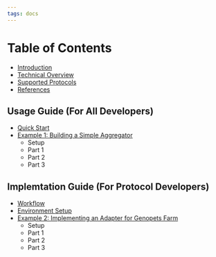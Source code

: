 ```yaml
---
tags: docs
---
```


# Table of Contents

- [Introduction](introduction.md)
- [Technical Overview](overview.md)
- [Supported Protocols](protocols.md)
- [References](references.md)

## Usage Guide (For All Developers)

- [Quick Start](quickstart.md)
- [Example 1: Building a Simple Aggregator](exampl1-sumary.md)
  - Setup
  - Part 1
  - Part 2
  - Part 3

## Implemtation Guide (For Protocol Developers)

- [Workflow](workflow.md)
- [Environment Setup](envsetup.md)
- [Example 2: Implementing an Adapter for Genopets Farm](example2-summary.md)
  - Setup
  - Part 1
  - Part 2
  - Part 3
